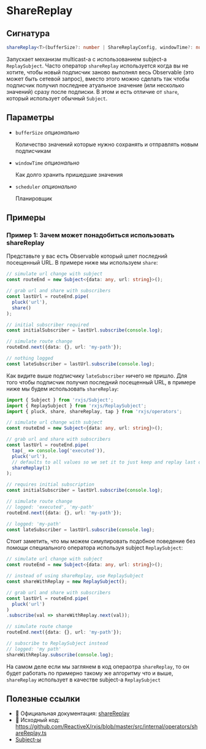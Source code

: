 # ShareReplay

## Сигнатура

```typescript
shareReplay<T>(bufferSize?: number | ShareReplayConfig, windowTime?: number, scheduler?: SchedulerLike): MonoTypeOperatorFunction<T>
```

Запускает механизм multicast-а с использованием subject-а `ReplaySubject`. Часто оператор `shareReplay` используется когда вы не хотите, чтобы новый подписчик заново выполнял весь Observable (это может быть сетевой запрос), вместо этого можно сделать так чтобы подписчик получил последнее атуальное значение (или несколько значений) сразу после подписки. В этом и есть отличие от `share`, который использует обычный `Subject`.

## Параметры

- `bufferSize` *опционально*

    Количество значений которые нужно сохранять и отправлять новым подписчикам

- `windowTime` *опционально*

    Как долго хранить пришедшие значения

- `scheduler` *опционально*

    Планировщик

## Примеры

### Пример 1: Зачем может понадобиться использовать shareReplay

Представьте у вас есть Observable который шлет последний посещенный URL. В примере ниже мы используем `share`:

```typescript
// simulate url change with subject
const routeEnd = new Subject<{data: any, url: string}>();

// grab url and share with subscribers
const lastUrl = routeEnd.pipe(
  pluck('url'),
  share()
);

// initial subscriber required
const initialSubscriber = lastUrl.subscribe(console.log);

// simulate route change
routeEnd.next({data: {}, url: 'my-path'});

// nothing logged
const lateSubscriber = lastUrl.subscribe(console.log);
```

Как видите выше подписчику `lateSubscriber` ничего не пришло. Для того чтобы подписчик получил последний посещенный URL, в примере ниже мы будем использовать `shareReplay`:

````typescript
import { Subject } from 'rxjs/Subject';
import { ReplaySubject } from 'rxjs/ReplaySubject';
import { pluck, share, shareReplay, tap } from 'rxjs/operators';

// simulate url change with subject
const routeEnd = new Subject<{data: any, url: string}>();

// grab url and share with subscribers
const lastUrl = routeEnd.pipe(
  tap(_ => console.log('executed')),
  pluck('url'),
  // defaults to all values so we set it to just keep and replay last one
  shareReplay(1)
);

// requires initial subscription
const initialSubscriber = lastUrl.subscribe(console.log);

// simulate route change
// logged: 'executed', 'my-path'
routeEnd.next({data: {}, url: 'my-path'});

// logged: 'my-path'
const lateSubscriber = lastUrl.subscribe(console.log);
````

Стоит заметить, что мы можем симулировать подобное поведение без помощи специального оператора используя subject `ReplaySubject`:

```typescript
// simulate url change with subject
const routeEnd = new Subject<{data: any, url: string}>();

// instead of using shareReplay, use ReplaySubject
const shareWithReplay = new ReplaySubject();

// grab url and share with subscribers
const lastUrl = routeEnd.pipe(
  pluck('url')
)
.subscribe(val => shareWithReplay.next(val));

// simulate route change
routeEnd.next({data: {}, url: 'my-path'});

// subscribe to ReplaySubject instead
// logged: 'my path'
shareWithReplay.subscribe(console.log);
```

На самом деле если мы заглянем в код операотра `shareReplay`, то он будет работать по примерно такому же алгоритму что и выше, `shareReplay` использует в качестве subject-а `ReplaySubject`

## Полезные ссылки

- 📰 Официальная документация: [shareReplay](https://rxjs.dev/api/operators/shareReplay)
- 📁 Исходный код: https://github.com/ReactiveX/rxjs/blob/master/src/internal/operators/shareReplay.ts
- [Subject-ы](/translates/overview/subjects.md)
